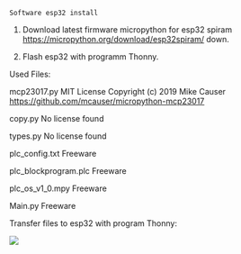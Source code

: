 ```
Software esp32 install
```

1. Download latest firmware micropython for esp32 spiram https://micropython.org/download/esp32spiram/ down.

2. Flash esp32 with programm Thonny.

   

Used Files:

mcp23017.py	MIT License
							Copyright (c) 2019 Mike Causer  https://github.com/mcauser/micropython-mcp23017

copy.py		  No license found

types.py		No license found

plc_config.txt 					Freeware

plc_blockprogram.plc 	Freeware

plc_os_v1_0.mpy 			Freeware

Main.py							Freeware



Transfer files to esp32 with  program Thonny:

![](C:\Users\hs\Downloads\github\github_upload\github\software_esp32_plc\doc\thonny.png)





